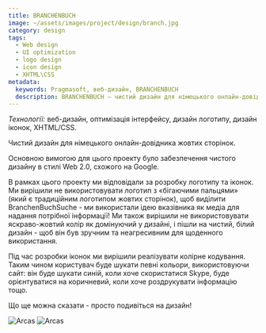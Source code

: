 ```yaml
---
title: BRANCHENBUCH
image: ~/assets/images/project/design/branch.jpg
category: design
tags:
  - Web design
  - UI optimization
  - logo design
  - icon design
  - XHTML\CSS
metadata:
  keywords: Pragmasoft, веб-дизайн, BRANCHENBUCH
  description: BRANCHENBUCH – чистий дизайн для німецького онлайн-довідника жовтих сторінок. Основною вимогою для цього проекту було забезпечення чистого дизайну в стилі Web 2.0, схожого на Google. Розроблено Pragmasoft
---
```


*Технології:* веб-дизайн, оптимізація інтерфейсу, дизайн логотипу, дизайн іконок, XHTML/CSS.

Чистий дизайн для німецького онлайн-довідника жовтих сторінок.

Основною вимогою для цього проекту було забезпечення чистого дизайну в стилі Web 2.0, схожого на Google.

В рамках цього проекту ми відповідали за розробку логотипу та іконок. Ми вирішили не використовувати логотип з «бігаючими пальцями» (який є традиційним логотипом жовтих сторінок), щоб виділити BranchenBuchSuche - ми використали ідею вказівника як медіа для надання потрібної інформації! Ми також вирішили не використовувати яскраво-жовтий колір як домінуючий у дизайні, і пішли на чистий, білий дизайн - щоб він був зручним та неагресивним для щоденного використання.

Під час розробки іконок ми вирішили реалізувати колірне кодування. Таким чином користувач буде шукати певні кольори, використовуючи сайт: він буде шукати синій, коли хоче скористатися Skype, буде орієнтуватися на коричневий, коли хоче роздрукувати інформацію тощо.

Що ще можна сказати - просто подивіться на дизайн!

![Arcas](~/assets/images/project/design/Branchenbuch-1.jpg)
![Arcas](~/assets/images/project/design/Branchenbuch-2.jpg)
